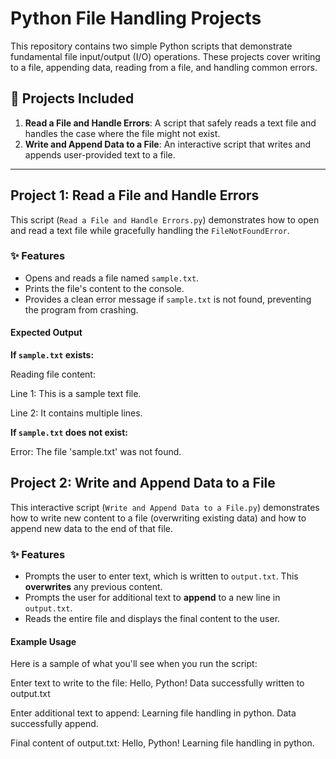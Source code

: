 # Python File Handling Projects

This repository contains two simple Python scripts that demonstrate fundamental file input/output (I/O) operations. These projects cover writing to a file, appending data, reading from a file, and handling common errors.

## 📂 Projects Included

1.  **Read a File and Handle Errors**: A script that safely reads a text file and handles the case where the file might not exist.
2.  **Write and Append Data to a File**: An interactive script that writes and appends user-provided text to a file.

---

## Project 1: Read a File and Handle Errors

This script (`Read a File and Handle Errors.py`) demonstrates how to open and read a text file while gracefully handling the `FileNotFoundError`.

### ✨ Features
* Opens and reads a file named `sample.txt`.
* Prints the file's content to the console.
* Provides a clean error message if `sample.txt` is not found, preventing the program from crashing.

#### Expected Output

**If `sample.txt` exists:**

Reading file content:

Line 1: This is a sample text file.

Line 2: It contains multiple lines.


**If `sample.txt` does not exist:**

Error: The file 'sample.txt' was not found.


## Project 2: Write and Append Data to a File

This interactive script (`Write and Append Data to a File.py`) demonstrates how to write new content to a file (overwriting existing data) and how to append new data to the end of that file.

### ✨ Features
* Prompts the user to enter text, which is written to `output.txt`. This **overwrites** any previous content.
* Prompts the user for additional text to **append** to a new line in `output.txt`.
* Reads the entire file and displays the final content to the user.


#### Example Usage

Here is a sample of what you'll see when you run the script:

Enter text to write to the file: Hello, Python!
Data successfully written to output.txt

Enter additional text to append: Learning file handling in python.
Data successfully append.

Final content of output.txt:
Hello, Python!
Learning file handling in python.
